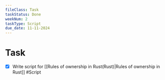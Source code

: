 ```yaml
---
fileClass: Task
taskStatus: Done
weekNum: 2
taskType: Script
due_date: 11-11-2024
---
```



# Task
- [x] Write script for [[Rules of ownership in Rust(Rust)|Rules of ownership in Rust]] #Script